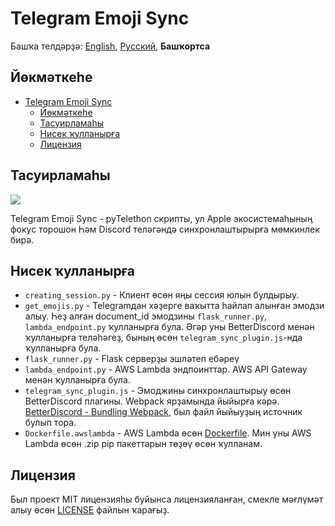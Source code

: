 # Telegram Emoji Sync

Башҡа телдәрҙә: [English](README.md), [Русский](README.ru.md), **Башҡортса**

## Йөкмәткеһе

- [Telegram Emoji Sync](#telegram-emoji-sync)
  - [Йөкмәткеһе](#йөкмәткеһе)
  - [Тасуирламаһы](#тасуирламаһы)
  - [Нисек ҡулланырға](#нисек-ҡулланырға)
  - [Лицензия](#лицензия)

## Тасуирламаһы

![](https://digital-garden.website.yandexcloud.net/images/stuffs/scripts/telegram-status-sync/ca5e8fda-44ea-4a83-958d-9b6219601e99.gif)

Telegram Emoji Sync - pyTelethon скрипты, ул Apple экосистемаһының фокус торошон Һәм Discord теләгәндә синхронлаштырырға мөмкинлек бирә.

## Нисек ҡулланырға

- `creating_session.py` - Клиент өсөн яңы сессия юлын булдырыу.
- `get_emojis.py` - Telegramдан хәҙерге ваҡытта һайлап алынған эмодзи алыу. Һеҙ алған document_id эмодзины `flask_runner.py`, `lambda_endpoint.py` ҡулланырға була. Әгәр уны  BetterDiscord менән ҡулланырға теләһәгеҙ, бының өсөн `telegram_sync_plugin.js`-нда ҡулланырға була.
- `flask_runner.py` - Flask серверҙы эшләтеп ебәреү
- `lambda_endpoint.py` - AWS Lambda эндпоинттар. AWS API Gateway менән ҡулланырға була.
- `telegram_sync_plugin.js` - Эмоджины синхронлаштырыу өсөн BetterDiscord плагины. Webpack ярҙамында йыйырға кәрә. [BetterDiscord - Bundling Webpack](https://docs.betterdiscord.app/plugins/intermediate/bundling), был файл йыйыуҙың источник булып тора.
- `Dockerfile.awslambda` - AWS Lambda өсөн [Dockerfile](https://docs.aws.amazon.com/lambda/latest/dg/python-package.html). Мин уны AWS Lambda өсөн .zip pip пакеттарын төҙөү өсөн ҡулланам.

## Лицензия

Был проект MIT лицензияһы буйынса лицензияланған, смекле мәғлүмәт алыу өсөн [LICENSE](LICENSE) файлын ҡарағыҙ.